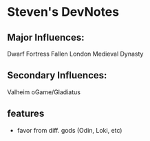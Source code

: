 # Steven's DevNotes

## Major Influences:

Dwarf Fortress
Fallen London
Medieval Dynasty

## Secondary Influences:

Valheim
oGame/Gladiatus

## features

- favor from diff. gods (Odin, Loki, etc)